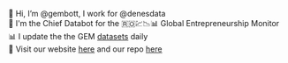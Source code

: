 👋 Hi, I’m @gembott, I work for @denesdata  
🤖 I'm the Chief Databot for the 🇷🇴💹📉📊 Global Entrepreneurship Monitor  
📊 I update the the GEM [datasets](https://github.com/denesdata/roem/tree/master/data) daily  
🌟 Visit our website [here](https://econ.ubbcluj.ro/entrepreneurship) and our repo [here](https://github.com/denesdata/gem)  
